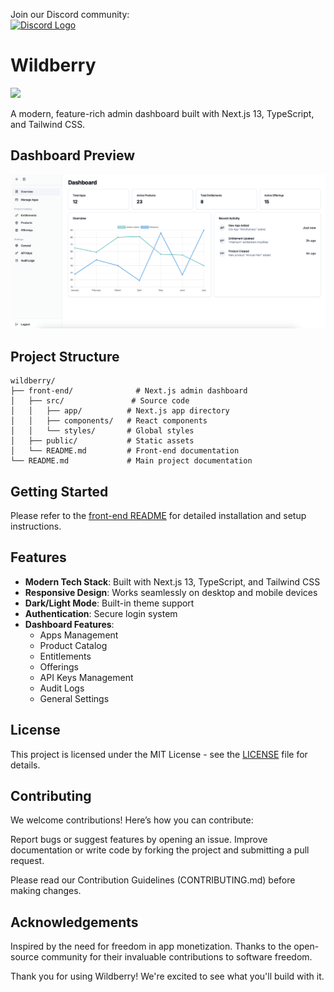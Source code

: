 Join our Discord community:  
<a href="https://discord.gg/7vCkqfyn"><img src="https://img.icons8.com/color/24/000000/discord-logo.png" alt="Discord Logo" /></a> 

# Wildberry


<img src="https://i.imgur.com/Hdt9TXr.png">

A modern, feature-rich admin dashboard built with Next.js 13, TypeScript, and Tailwind CSS.

## Dashboard Preview

![Wildberry Admin Dashboard](./wildberry/front-end/Dashboard.png)

## Project Structure

```
wildberry/
├── front-end/              # Next.js admin dashboard
│   ├── src/               # Source code
│   │   ├── app/          # Next.js app directory
│   │   ├── components/   # React components
│   │   └── styles/       # Global styles
│   ├── public/           # Static assets
│   └── README.md         # Front-end documentation
└── README.md             # Main project documentation
```

## Getting Started

Please refer to the [front-end README](./wildberry/front-end/README.md) for detailed installation and setup instructions.

## Features

- **Modern Tech Stack**: Built with Next.js 13, TypeScript, and Tailwind CSS
- **Responsive Design**: Works seamlessly on desktop and mobile devices
- **Dark/Light Mode**: Built-in theme support
- **Authentication**: Secure login system
- **Dashboard Features**:
  - Apps Management
  - Product Catalog
  - Entitlements
  - Offerings
  - API Keys Management
  - Audit Logs
  - General Settings

## License

This project is licensed under the MIT License - see the [LICENSE](LICENSE) file for details.

## Contributing
We welcome contributions! Here’s how you can contribute:

Report bugs or suggest features by opening an issue.
Improve documentation or write code by forking the project and submitting a pull request.

Please read our Contribution Guidelines (CONTRIBUTING.md) before making changes.

## Acknowledgements
Inspired by the need for freedom in app monetization.
Thanks to the open-source community for their invaluable contributions to software freedom.

Thank you for using Wildberry! We're excited to see what you'll build with it.
